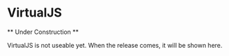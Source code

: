 # VirtualJS

** Under Construction **

VirtualJS is not useable yet. When the release comes, it will be shown here.